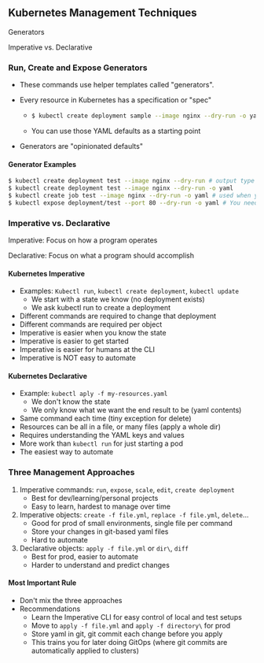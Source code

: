 ## Kubernetes Management Techniques

Generators

Imperative vs. Declarative

### Run, Create and Expose Generators

- These commands use helper templates called "generators".

- Every resource in Kubernetes has a specification or "spec"

  - ``` sh
    $ kubectl create deployment sample --image nginx --dry-run -o yaml
    ```

  - You can use those YAML defaults as a starting point

- Generators are "opinionated defaults"

#### Generator Examples

``` sh
$ kubectl create deployment test --image nginx --dry-run # output type of resource will be created
$ kubectl create deployment test --image nginx --dry-run -o yaml
$ kubectl create job test --image nginx --dry-run -o yaml # used when you want pod to run once
$ kubectl expose deployment/test --port 80 --dry-run -o yaml # You need the deployment to exist before this works
```

### Imperative vs. Declarative

Imperative: Focus on how a program operates

Declarative: Focus on what a program should accomplish

#### Kubernetes Imperative

- Examples: `Kubectl run`, `kubectl create deployment`, `kubectl update`
  - We start with a state we know (no deployment exists)
  - We ask kubectl run to create a deployment
- Different commands are required to change that deployment
- Different commands are required per object
- Imperative is easier when you know the state
- Imperative is easier to get started
- Imperative is easier for humans at the CLI
- Imperative is NOT easy to automate

#### Kubernetes Declarative

- Example: `kubectl aply -f my-resources.yaml`
  - We don't know the state
  - We only know what we want the end result to be (yaml contents)
- Same command each time (tiny exception for delete)
- Resources can be all in a file, or many files (apply a whole dir)
- Requires understanding the YAML keys and values
- More work than `kubectl run` for just starting a pod
- The easiest way to automate

### Three Management Approaches

1. Imperative commands: `run`, `expose`, `scale`, `edit`, `create deployment`
   - Best for dev/learning/personal projects
   - Easy to learn, hardest to manage over time
2. Imperative objects: `create -f file.yml`, `replace -f file.yml`, `delete`...
   - Good for prod of small environments, single file per command
   - Store your changes in git-based yaml files
   - Hard to automate
3. Declarative objects: `apply -f file.yml` or `dir\`, `diff`
   - Best for prod, easier to automate
   - Harder to understand and predict changes

#### Most Important Rule

- Don't mix the three approaches
- Recommendations
  - Learn the Imperative CLI for easy control of local and test setups
  - Move to `apply -f file.yml` and `apply -f directory\` for prod
  - Store yaml in git, git commit each change before you apply
  - This trains you for later doing GitOps (where git commits are automatically applied to clusters)


